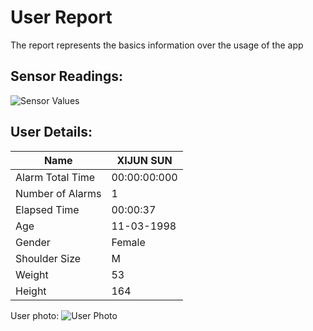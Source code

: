 # User Report
The report represents the basics information over the usage of the app
## Sensor Readings:
![Sensor Values](C:\Users\icadmin\PostureResearchProject\gui/data/img/graphs/graph_20240819101724_2.png)
## User Details:
| Name | XIJUN  SUN |
| --- | --- |
| Alarm Total Time | 00:00:00:000 |
| Number of Alarms | 1 |
| Elapsed Time | 00:00:37 |
| Age | 11-03-1998 |
| Gender | Female |
| Shoulder Size | M |
| Weight | 53 |
| Height | 164 |
User photo:
![User Photo]()
